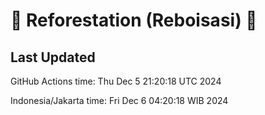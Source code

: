 
# 🌳 Reforestation (Reboisasi) 🌲

## Last Updated

GitHub Actions time: Thu Dec  5 21:20:18 UTC 2024

Indonesia/Jakarta time: Fri Dec  6 04:20:18 WIB 2024
